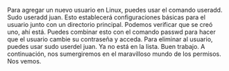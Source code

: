 Para agregar un nuevo usuario en Linux, puedes usar el comando useradd. Sudo useradd juan. Esto establecerá configuraciones básicas para el usuario junto con un directorio principal. Podemos verificar que se creó uno, ahí está. Puedes combinar esto con el comando passwd para hacer que el usuario cambie su contraseña y acceda. Para eliminar al usuario, puedes usar sudo userdel juan. Ya no está en la lista. Buen trabajo. A continuación, nos sumergiremos en el maravilloso mundo de los permisos. Nos vemos.